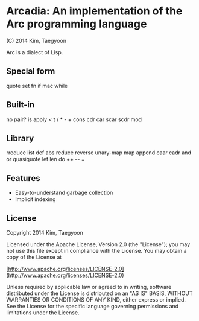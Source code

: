 # Arcadia: An implementation of the Arc programming language #

(C) 2014 Kim, Taegyoon

Arc is a dialect of Lisp.

## Special form
quote set fn if mac while

## Built-in
no pair? is apply < t / * - + cons cdr car scar scdr mod

## Library
rreduce list def abs reduce reverse unary-map map append caar cadr and or quasiquote let len do ++ -- =

## Features
* Easy-to-understand garbage collection
* Implicit indexing

## License ##

   Copyright 2014 Kim, Taegyoon

   Licensed under the Apache License, Version 2.0 (the "License");
   you may not use this file except in compliance with the License.
   You may obtain a copy of the License at

   [http://www.apache.org/licenses/LICENSE-2.0](http://www.apache.org/licenses/LICENSE-2.0)

   Unless required by applicable law or agreed to in writing, software
   distributed under the License is distributed on an "AS IS" BASIS,
   WITHOUT WARRANTIES OR CONDITIONS OF ANY KIND, either express or implied.
   See the License for the specific language governing permissions and
   limitations under the License.
